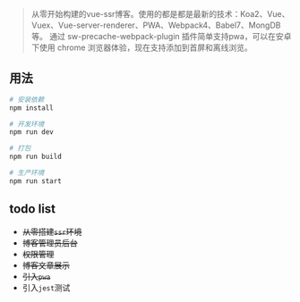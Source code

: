 >从零开始构建的vue-ssr博客。使用的都是都是最新的技术：Koa2、Vue、Vuex、Vue-server-renderer、PWA、Webpack4、Babel7、MongDB等。
通过 sw-precache-webpack-plugin 插件简单支持pwa，可以在安卓下使用 chrome 浏览器体验，现在支持添加到首屏和离线浏览。

## 用法

```bash
# 安装依赖
npm install

# 开发环境
npm run dev

# 打包
npm run build

# 生产环境
npm run start
```

## todo list

- ~~从零搭建`ssr`环境~~
- ~~博客管理员后台~~
- ~~权限管理~~
- ~~博客文章展示~~
- ~~引入`pwa`~~
- 引入`jest`测试
